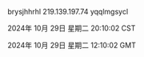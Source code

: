 brysjhhrhl 219.139.197.74 yqqlmgsycl

2024年 10月 29日 星期二 20:10:02 CST

2024年 10月 29日 星期二 12:10:02 GMT
